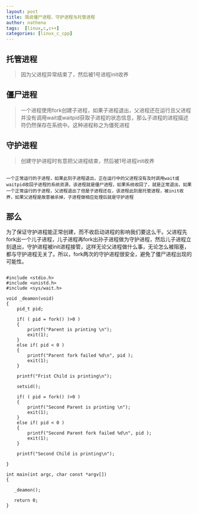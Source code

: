 ```yaml
---
layout: post
title: 简说僵尸进程、守护进程与托管进程
author: nathena
tags:  [linux,c,c++]
categories: [linux_c_cpp]
---
```


## 托管进程

> 因为父进程异常结束了，然后被1号进程init收养


## 僵尸进程

> 一个进程使用fork创建子进程，如果子进程退出，父进程还在运行且父进程并没有调用wait或waitpid获取子进程的状态信息，那么子进程的进程描述符仍然保存在系统中。这种进程称之为僵死进程


## 守护进程

> 创建守护进程时有意把父进程结束，然后被1号进程init收养


```

一个正常运行的子进程，如果此刻子进程退出，正在运行中的父进程没有及时调用wait或waitpid收回子进程的系统资源，该进程就是僵尸进程，如果系统收回了，就是正常退出，如果一个正常运行的子进程，父进程退出了但是子进程还在，该进程此刻是托管进程，被init收养，如果父进程是故意被杀掉，子进程做相应处理后就是守护进程

```

## 那么

为了保证守护进程能正常创建，而不收启动进程的影响我们要这么干。父进程先fork出一个儿子进程，儿子进程再fork出孙子进程做为守护进程，然后儿子进程立刻退出，守护进程被init进程接管，这样无论父进程做什么事，无论怎么被阻塞，都与守护进程无关了。所以，fork两次的守护进程很安全，避免了僵尸进程出现的可能性。


```

#include <stdio.h>
#include <unistd.h>
#include <sys/wait.h> 

void _deamon(void)
{
	pid_t pid;

	if( ( pid = fork() )>0 )
	{
		printf("Parent is printing \n");
		exit(1);
	}
	else if( pid < 0 )
	{
		printf("Parent fork failed %d\n", pid );
		exit(1);
	}

	printf("Frist Child is printing\n");

	setsid();

	if( ( pid = fork() )>0 )
	{
		printf("Second Parent is printing \n");
		exit(1);
	}
	else if( pid < 0 )
	{
		printf("Second Parent fork failed %d\n", pid );
		exit(1);
	}

	printf("Second Child is printing\n");
	
}

int main(int argc, char const *argv[])
{
   
   _deamon();
   
   return 0;
}


``` 